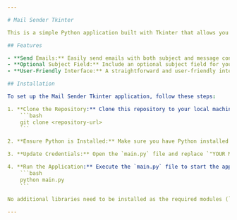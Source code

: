 ```yaml
---

# Mail Sender Tkinter

This is a simple Python application built with Tkinter that allows you to send emails using your Gmail account.

## Features

- **Send Emails:** Easily send emails with both subject and message content.
- **Optional Subject Field:** Include an optional subject field for your emails.
- **User-Friendly Interface:** A straightforward and user-friendly interface built with Tkinter.

## Installation

To set up the Mail Sender Tkinter application, follow these steps:

1. **Clone the Repository:** Clone this repository to your local machine using:
    ```bash
    git clone <repository-url>
    ```

2. **Ensure Python is Installed:** Make sure you have Python installed on your system. You can download it from [python.org](https://www.python.org/).

3. **Update Credentials:** Open the `main.py` file and replace `"YOUR MAIL"` and `"YOUR PASSWORD"` with your own Gmail credentials.

4. **Run the Application:** Execute the `main.py` file to start the application:
    ```bash
    python main.py
    ```

No additional libraries need to be installed as the required modules (`smtplib` and `tkinter`) are part of the Python Standard Library.

---
```

